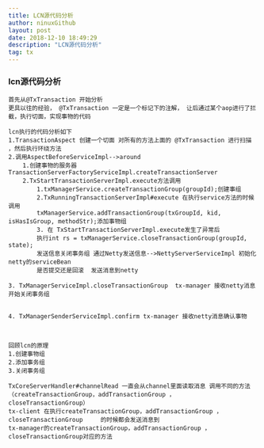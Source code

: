 ```yaml
---
title: LCN源代码分析
author: ninuxGithub
layout: post
date: 2018-12-10 18:49:29
description: "LCN源代码分析"
tag: tx
---
```


### lcn源代码分析
    首先从@TxTransaction 开始分析
    更具以往的经验， @TxTransaction 一定是一个标记下的注解， 让后通过某个aop进行了拦截，执行切面，实现事物的代码
    
    lcn执行的代码分析如下
    1.TransactionAspect 创建一个切面 对所有的方法上面的 @TxTransaction 进行扫描 ，然后执行环绕方法
    2.调用AspectBeforeServiceImpl-->around
    	1.创建事物的服务器TransactionServerFactoryServiceImpl.createTransactionServer
    	2.TxStartTransactionServerImpl.execute方法调用
    		1.txManagerService.createTransactionGroup(groupId);创建事组
    		2.TxRunningTransactionServerImpl#execute 在执行service方法的时候 调用  
    		txManagerService.addTransactionGroup(txGroupId, kid, isHasIsGroup, methodStr);添加事物组
    		3. 在 TxStartTransactionServerImpl.execute发生了异常后 
    		执行int rs = txManagerService.closeTransactionGroup(groupId, state);  
    		发送信息关闭事务组 通过Netty发送信息-->NettyServerServiceImpl 初始化netty的serviceBean   
    		是否提交还是回滚  发送消息到netty
     
    3. TxManagerServiceImpl.closeTransactionGroup  tx-manager 接收netty消息开始关闭事务组
    
    
    4. TxManagerSenderServiceImpl.confirm tx-manager 接收netty消息确认事物 
    
    
    
    回顾lcn的原理
    1.创建事物组
    2.添加事务组
    3.关闭事务组
        
    TxCoreServerHandler#channelRead 一直会从channel里面读取消息 调用不同的方法（createTransactionGroup，addTransactionGroup ， closeTransactionGroup）
    tx-client 在执行createTransactionGroup，addTransactionGroup ， closeTransactionGroup     的时候都会发送消息到
    tx-manager的createTransactionGroup，addTransactionGroup ， closeTransactionGroup对应的方法
    
    
    
    
    
    

